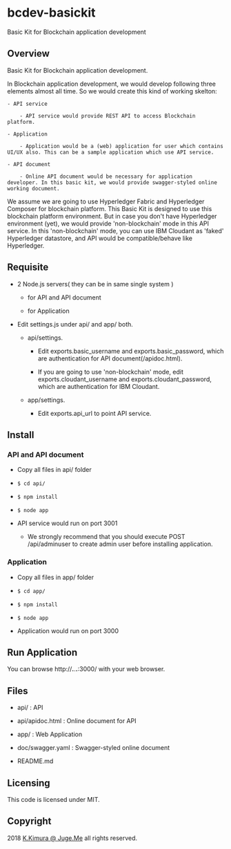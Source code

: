 # bcdev-basickit

Basic Kit for Blockchain application development

## Overview

Basic Kit for Blockchain application development.

In Blockchain application development, we would develop following three elements almost all time. So we would create this kind of working skelton:

    - API service

        - API service would provide REST API to access Blockchain platform.

    - Application

        - Application would be a (web) application for user which contains UI/UX also. This can be a sample application which use API service.

    - API document

        - Online API document would be necessary for application developer. In this basic kit, we would provide swagger-styled online working document.

We assume we are going to use Hyperledger Fabric and Hyperledger Composer for blockchain platform. This Basic Kit is designed to use this blockchain platform environment. But in case you don't have Hyperledger environment (yet), we would provide 'non-blockchain' mode in this API service. In this 'non-blockchain' mode, you can use IBM Cloudant as 'faked' Hyperledger datastore, and API would be compatible/behave like Hyperledger.

## Requisite

- 2 Node.js servers( they can be in same single system )

    - for API and API document

    - for Application

- Edit settings.js under api/ and app/ both.

    - api/settings.

        - Edit exports.basic_username and exports.basic_password, which are authentication for API document(/apidoc.html).

        - If you are going to use 'non-blockchain' mode, edit exports.cloudant_username and exports.cloudant_password, which are authentication for IBM Cloudant.

    - app/settings.

        - Edit exports.api_url to point API service.

## Install

### API and API document

- Copy all files in api/ folder

- `$ cd api/`

- `$ npm install`

- `$ node app`

- API service would run on port 3001

    - We strongly recommend that you should execute POST /api/adminuser to create admin user before installing application.

### Application

- Copy all files in app/ folder

- `$ cd app/`

- `$ npm install`

- `$ node app`

- Application would run on port 3000

## Run Application

You can browse http://**.**.**.**:3000/ with your web browser.

## Files

- api/ : API

- api/apidoc.html : Online document for API

- app/ : Web Application

- doc/swagger.yaml : Swagger-styled online document

- README.md

## Licensing

This code is licensed under MIT.

## Copyright

2018 [K.Kimura @ Juge.Me](https://github.com/dotnsf) all rights reserved.
